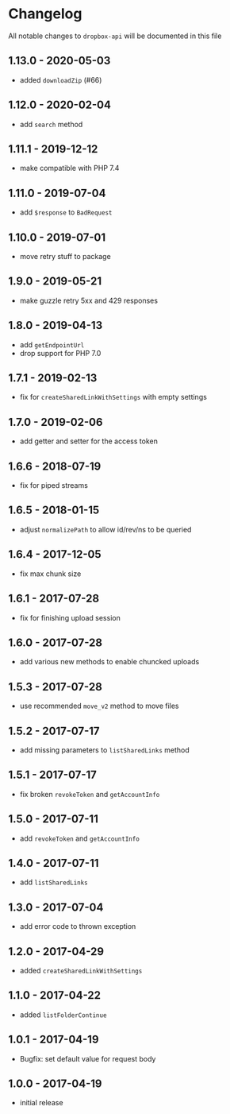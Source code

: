 # Changelog

All notable changes to `dropbox-api` will be documented in this file

## 1.13.0 - 2020-05-03

- added `downloadZip` (#66)

## 1.12.0 - 2020-02-04

- add `search` method

## 1.11.1 - 2019-12-12

- make compatible with PHP 7.4

## 1.11.0 - 2019-07-04

- add `$response` to `BadRequest`

## 1.10.0 - 2019-07-01

- move retry stuff to package

## 1.9.0 - 2019-05-21

- make guzzle retry 5xx and 429 responses

## 1.8.0 - 2019-04-13

- add `getEndpointUrl`
- drop support for PHP 7.0

## 1.7.1 - 2019-02-13

- fix for `createSharedLinkWithSettings` with empty settings

## 1.7.0 - 2019-02-06

- add getter and setter for the access token

## 1.6.6 - 2018-07-19

- fix for piped streams

## 1.6.5 - 2018-01-15

- adjust `normalizePath` to allow id/rev/ns to be queried

## 1.6.4 - 2017-12-05

- fix max chunk size

## 1.6.1 - 2017-07-28

- fix for finishing upload session

## 1.6.0 - 2017-07-28

- add various new methods to enable chuncked uploads

## 1.5.3 - 2017-07-28

- use recommended `move_v2` method to move files

## 1.5.2 - 2017-07-17

- add missing parameters to `listSharedLinks` method

## 1.5.1 - 2017-07-17

- fix broken `revokeToken` and `getAccountInfo`

## 1.5.0 - 2017-07-11

- add `revokeToken` and `getAccountInfo`

## 1.4.0 - 2017-07-11

- add `listSharedLinks`

## 1.3.0 - 2017-07-04

- add error code to thrown exception

## 1.2.0 - 2017-04-29

- added `createSharedLinkWithSettings`

## 1.1.0 - 2017-04-22

- added `listFolderContinue`

## 1.0.1 - 2017-04-19

- Bugfix: set default value for request body

## 1.0.0 - 2017-04-19

- initial release
